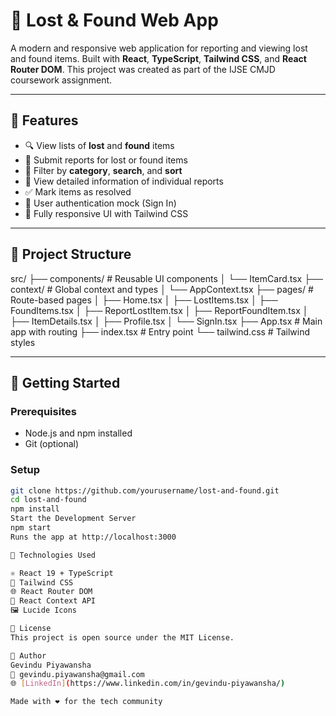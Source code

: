 # 🎒 Lost & Found Web App

A modern and responsive web application for reporting and viewing lost and found items. Built with **React**, **TypeScript**, **Tailwind CSS**, and **React Router DOM**. This project was created as part of the IJSE CMJD coursework assignment.

---

## 🌟 Features

- 🔍 View lists of **lost** and **found** items
- 📝 Submit reports for lost or found items
- 📂 Filter by **category**, **search**, and **sort**
- 👤 View detailed information of individual reports
- ✅ Mark items as resolved
- 🔐 User authentication mock (Sign In)
- 🎨 Fully responsive UI with Tailwind CSS

---

## 📁 Project Structure

src/
├── components/ # Reusable UI components
│ └── ItemCard.tsx
├── context/ # Global context and types
│ └── AppContext.tsx
├── pages/ # Route-based pages
│ ├── Home.tsx
│ ├── LostItems.tsx
│ ├── FoundItems.tsx
│ ├── ReportLostItem.tsx
│ ├── ReportFoundItem.tsx
│ ├── ItemDetails.tsx
│ ├── Profile.tsx
│ └── SignIn.tsx
├── App.tsx # Main app with routing
├── index.tsx # Entry point
└── tailwind.css # Tailwind styles

---

## 🚀 Getting Started

### Prerequisites

- Node.js and npm installed
- Git (optional)

### Setup

```bash
git clone https://github.com/yourusername/lost-and-found.git
cd lost-and-found
npm install
Start the Development Server
npm start
Runs the app at http://localhost:3000

🧪 Technologies Used

⚛️ React 19 + TypeScript
🎨 Tailwind CSS
🌐 React Router DOM
🧠 React Context API
🖼️ Lucide Icons

📜 License
This project is open source under the MIT License.

👤 Author
Gevindu Piyawansha
📧 gevindu.piyawansha@gmail.com
🌐 [LinkedIn](https://www.linkedin.com/in/gevindu-piyawansha/) 

Made with ❤️ for the tech community